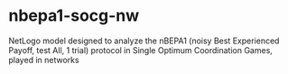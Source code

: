 # nbepa1-socg-nw
NetLogo model designed to analyze the nBEPA1 (noisy Best Experienced Payoff, test All, 1 trial) protocol in Single Optimum Coordination Games, played in networks
